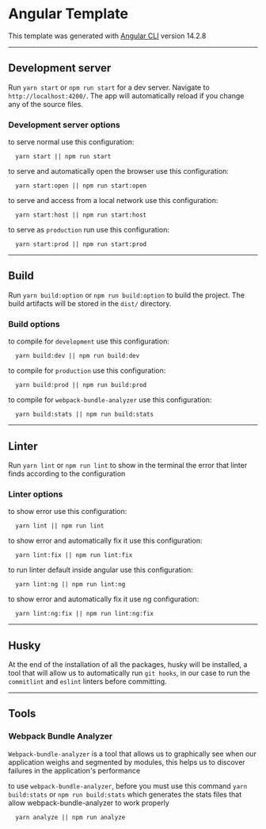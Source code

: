 # Angular Template

This template was generated with [Angular CLI](https://github.com/angular/angular-cli) version 14.2.8

---

## Development server

Run `yarn start` or `npm run start` for a dev server. Navigate to `http://localhost:4200/`. The app will automatically reload if you change any of the source files.

### Development server options

to serve normal use this configuration:

```
  yarn start || npm run start
```

to serve and automatically open the browser use this configuration:

```
  yarn start:open || npm run start:open
```

to serve and access from a local network use this configuration:

```
  yarn start:host || npm run start:host
```

to serve as `production` run use this configuration:

```
  yarn start:prod || npm run start:prod
```

<!-- ## Code scaffolding

Run `ng generate component component-name` to generate a new component. You can also use `ng generate directive|pipe|service|class|guard|interface|enum|module`. -->

---

## Build

Run `yarn build:option` or `npm run build:option` to build the project. The build artifacts will be stored in the `dist/` directory.

### Build options

to compile for `development` use this configuration:

```
  yarn build:dev || npm run build:dev
```

to compile for `production` use this configuration:

```
  yarn build:prod || npm run build:prod
```

to compile for `webpack-bundle-analyzer` use this configuration:

```
  yarn build:stats || npm run build:stats
```

---

## Linter

Run `yarn lint` or `npm run lint` to show in the terminal the error that linter finds according to the configuration

### Linter options

to show error use this configuration:

```
  yarn lint || npm run lint
```

to show error and automatically fix it use this configuration:

```
  yarn lint:fix || npm run lint:fix
```

to run linter default inside angular use this configuration:

```
  yarn lint:ng || npm run lint:ng
```

to show error and automatically fix it use ng configuration:

```
  yarn lint:ng:fix || npm run lint:ng:fix
```

---

## Husky

At the end of the installation of all the packages, husky will be installed, a tool that will allow us to automatically run `git hooks`, in our case to run the `commitlint` and `eslint` linters before committing.

---

## Tools

### Webpack Bundle Analyzer

`Webpack-bundle-analyzer` is a tool that allows us to graphically see when our application weighs and segmented by modules, this helps us to discover failures in the application's performance

to use `webpack-bundle-analyzer`, before you must use this command `yarn build:stats` or `npm run build:stats` which generates the stats files that allow webpack-bundle-analyzer to work properly

```
  yarn analyze || npm run analyze
```

<!-- ## Running unit testss

Run `ng test` to execute the unit tests via [Karma](https://karma-runner.github.io). -->

<!-- ## Running end-to-end tests

Run `ng e2e` to execute the end-to-end tests via a platform of your choice. To use this command, you need to first add a package that implements end-to-end testing capabilities. -->
